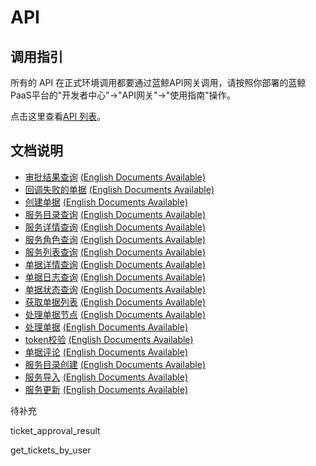 
# API

## 调用指引
所有的 API 在正式环境调用都要通过蓝鲸API网关调用，请按照你部署的蓝鲸PaaS平台的"开发者中心"->"API网关"->"使用指南"操作。

点击这里查看[API 列表](../ee/itsm.yaml)。


## 文档说明

- [审批结果查询](zh_hans/approval_result.md)
[(English Documents Available)](en/approval_result.md)
- [回调失败的单据](zh_hans/callback_failed_ticket.md)
[(English Documents Available)](en/callback_failed_ticket.md)
- [创建单据](zh_hans/create_ticket.md)
[(English Documents Available)](en/create_ticket.md)
- [服务目录查询](zh_hans/get_service_catalogs.md)
[(English Documents Available)](en/get_service_catalogs.md)
- [服务详情查询](zh_hans/get_service_detail.md)
[(English Documents Available)](en/get_service_detail.md)
- [服务角色查询](zh_hans/get_service_roles.md)
[(English Documents Available)](en/get_service_roles.md)
- [服务列表查询](zh_hans/get_services.md)
[(English Documents Available)](en/get_services.md)
- [单据详情查询](zh_hans/get_ticket_info.md)
[(English Documents Available)](en/get_ticket_info.md)
- [单据日志查询](zh_hans/get_ticket_logs.md)
[(English Documents Available)](en/get_ticket_logs.md)
- [单据状态查询](zh_hans/get_ticket_status.md)
[(English Documents Available)](en/get_ticket_status.md)
- [获取单据列表](zh_hans/get_tickets.md)
[(English Documents Available)](en/get_tickets.md)
- [处理单据节点](zh_hans/operate_node.md)
[(English Documents Available)](en/operate_node.md)
- [处理单据](zh_hans/operate_ticket.md)
[(English Documents Available)](en/operate_ticket.md)
- [token校验](zh_hans/verify_token.md)
[(English Documents Available)](en/verify_token.md)
- [单据评论](zh_hans/ticket_comment.md)
[(English Documents Available)](en/ticket_comment.md)
- [服务目录创建](zh_hans/create_service_catalog.md)
[(English Documents Available)](en/create_service_catalog.md)
- [服务导入](zh_hans/import_service.md)
[(English Documents Available)](en/import_service.md)
- [服务更新](zh_hans/update_service.md)
[(English Documents Available)](en/update_service.md)

待补充

ticket_approval_result

get_tickets_by_user
